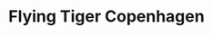 ---
title: "Flying Tiger Copenhagen"
url: /bordeaux/flying-tiger-copenhagen/
shop: magasin de variétés
---
